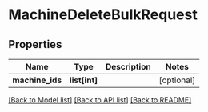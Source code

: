 # MachineDeleteBulkRequest

## Properties
Name | Type | Description | Notes
------------ | ------------- | ------------- | -------------
**machine_ids** | **list[int]** |  | [optional] 

[[Back to Model list]](../README.md#documentation-for-models) [[Back to API list]](../README.md#documentation-for-api-endpoints) [[Back to README]](../README.md)


